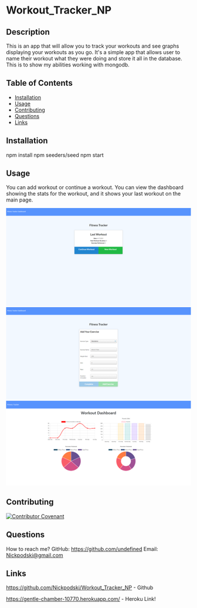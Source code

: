 # Workout_Tracker_NP

## Description 

This is an app that will allow you to track your workouts and see graphs displaying your workouts as you go. It's a simple app that allows user to name their workout what they were doing and store it all in the database. This is to show my abilities working with mongodb.

## Table of Contents

  * [Installation](#installation)
  * [Usage](#usage)
  * [Contributing](#contributing)
  * [Questions](#questions)
  * [Links](#links)

## Installation

  npm install
  npm seeders/seed
  npm start

## Usage

  You can add workout or continue a workout. You can view the dashboard showing the stats for the workout, and it shows your last workout on the main page.

![Main](public/images/main_page.png)
![New Exercise](public/images/new_exercise.png)
![DashBoard](public/images/DashBoard.png)

## Contributing

[![Contributor Covenant](https://img.shields.io/badge/Contributor%20Covenant-2.0-4baaaa.svg)](code_of_conduct.md)

## Questions

  How to reach me?
  GitHub: https://github.com/undefined
  Email: Nickpodski@gmail.com

## Links

https://github.com/Nickpodski/Workout_Tracker_NP - Github

https://gentle-chamber-10770.herokuapp.com/ - Heroku Link!


  